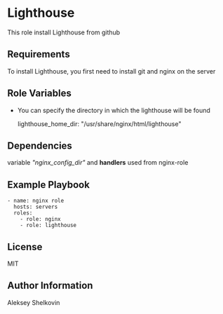 Lighthouse
=========

This role install Lighthouse from github

Requirements
------------

To install Lighthouse, you first need to install git and nginx on the server

Role Variables
--------------

- You can specify the directory in which the lighthouse will be found

    
    lighthouse_home_dir: "/usr/share/nginx/html/lighthouse"


Dependencies
------------

variable *"nginx_config_dir"* and **handlers** used from nginx-role 



Example Playbook
----------------

    - name: nginx role 
      hosts: servers
      roles:
        - role: nginx
        - role: lighthouse

License
-------

MIT

Author Information
------------------

Aleksey Shelkovin

